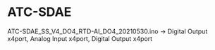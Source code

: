 # ATC-SDAE
ATC-SDAE_SS_V4_DO4_RTD-AI_DO4_20210530.ino -> Digital Output x4port, Analog Input x4port, Digital Output x4port
